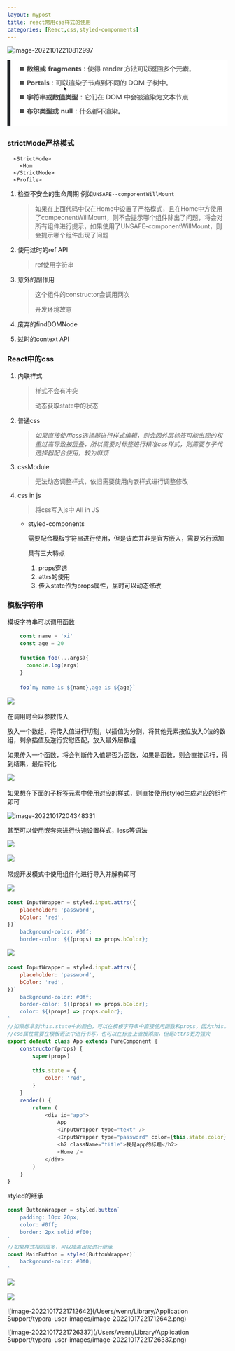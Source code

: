 ```yaml
---
layout: mypost
title: react常用css样式的使用
categories: [React,css,styled-componments]
---
```


![image-20221012210812997](https://img1.imgtp.com/2022/10/13/isxexTgr.png)

![image-20221013125409193](https://raw.githubusercontent.com/J-Wenn/picgo/main/image-20221013125409193.png)

### strictMode严格模式

```javasacript
  <StrictMode>
    <Hom
  </StrictMode>
  <Profile>
```

1. 检查不安全的生命周期 例如`UNSAFE--componentWillMount`
   > 如果在上面代码中仅在Home中设置了严格模式，且在Home中方使用了compeonentWillMount，则不会提示哪个组件除出了问题，将会对所有组件进行提示，如果使用了UNSAFE-componentWillMount，则会提示哪个组件出现了问题

2. 使用过时的ref API

   > ref使用字符串

3. 意外的副作用

   > 这个组件的constructor会调用两次
   >
   > 开发环境故意

4. 废弃的findDOMNode

5. 过时的context API

### React中的css

1. 内联样式

   > 样式不会有冲突
   >
   > 动态获取state中的状态

2. 普通css

   > *如果直接使用css选择器进行样式编辑，则会因外层标签可能出现的权重过高导致被层叠，所以需要对标签进行精准css样式，则需要与子代选择器配合使用，较为麻烦*

3. cssModule

   > 无法动态调整样式，依旧需要使用内嵌样式进行调整修改

4. css in js

   > 将css写入js中  All in JS

   - styled-components

     需要配合模板字符串进行使用，但是该库并非是官方嵌入，需要另行添加

     具有三大特点

     1. props穿透
     2. attrs的使用
     3. 传入state作为props属性，届时可以动态修改

### 模板字符串

模板字符串可以调用函数

```js
    const name = 'xi'
    const age = 20

    function foo(...args){
      console.log(args)
    }

    foo`my name is ${name},age is ${age}`
```

![](https://gitee.com/wenn0/picgo/raw/master/img/202210172015945.png)

在调用时会以参数传入

放入一个数组，将传入值进行切割，以插值为分割，将其他元素按位放入0位的数组，剩余插值及逆行安慰匹配，放入最外层数组

如果传入一个函数，将会判断传入值是否为函数，如果是函数，则会直接运行，得到结果，最后转化

![](https://gitee.com/wenn0/picgo/raw/master/img/202210172040470.png)

如果想在下面的子标签元素中使用对应的样式，则直接使用styled生成对应的组件即可

![image-20221017204348331](C:\Users\wenn\AppData\Roaming\Typora\typora-user-images\image-20221017204348331.png)

甚至可以使用嵌套来进行快速设置样式，less等语法

![](https://gitee.com/wenn0/picgo/raw/master/img/202210172047660.png)

![](https://gitee.com/wenn0/picgo/raw/master/img/202210172054334.png)

常规开发模式中使用组件化进行导入并解构即可

![](https://gitee.com/wenn0/picgo/raw/master/img/202210172106511.png)

```js
const InputWrapper = styled.input.attrs({
	placeholder: 'password',
	bColor: 'red',
})`
	background-color: #0ff;
	border-color: ${(props) => props.bColor};
```

![](https://gitee.com/wenn0/picgo/raw/master/img/202210172114224.png)

```js
const InputWrapper = styled.input.attrs({
	placeholder: 'password',
	bColor: 'red',
})`
	background-color: #0ff;
	border-color: ${(props) => props.bColor};
	color: ${(props) => props.color};
`
//如果想拿到this.state中的颜色，可以在模板字符串中直接使用函数和props，因为this。state中的参数依旧会与初始化attrs中的设置混用
//css属性需要在模板语法中进行书写，也可以在标签上直接添加，但是attrs更为强大
export default class App extends PureComponent {
	constructor(props) {
		super(props)

		this.state = {
			color: 'red',
		}
	}
	render() {
		return (
			<div id="app">
				App
				<InputWrapper type="text" />
				<InputWrapper type="password" color={this.state.color} />
				<h2 className="title">我是app的标题</h2>
				<Home />
			</div>
		)
	}
}
```

styled的继承

```js
const ButtonWrapper = styled.button`
	padding: 10px 20px;
	color: #0ff;
	border: 2px solid #f00;
`
//如果样式相同很多，可以抽离出来进行继承
const MainButton = styled(ButtonWrapper)`
	background-color: #0f0;
`
```

![](https://gitee.com/wenn0/picgo/raw/master/img/202210172123733.png)

![](https://gitee.com/wenn0/picgo/raw/master/img/202210172216137.png)

![image-20221017221712642](/Users/wenn/Library/Application Support/typora-user-images/image-20221017221712642.png)

![image-20221017221726337](/Users/wenn/Library/Application Support/typora-user-images/image-20221017221726337.png)

